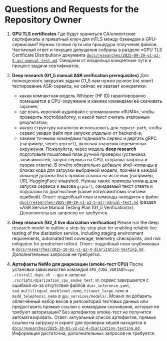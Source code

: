 # Questions and Requests for the Repository Owner

1. **GPU TLS certificates**
   Где будут храниться CA/клиентские сертификаты и приватный ключ для mTLS между бэкендом и GPU-сервисами? Нужны точные пути или процедура получения файлов.
   Частичный ответ и текущие допущения собраны в разделе «GPU TLS Certificate Distribution» документа [`docs/researches/2025-09-29-v1-g1-5-asr-manual-test.md`](docs/researches/2025-09-29-v1-g1-5-asr-manual-test.md). Ожидаем от владельца конкретные пути и процесс выдачи сертификатов.

2. **Deep research (G1_5 manual ASR verification prerequisites)**
   Для полноценного закрытия задачи G1_5 нам нужно ручное (не юнит) тестирование ASR-сервиса, но сейчас не хватает конкретики:
   - какая компактная модель Whisper (HF ID) гарантированно помещается в CPU-окружение и какими командами её скачивать заранее;
   - где взять короткий аудиофайл с упоминанием «RUMA», чтобы проверить постобработку, и какой текст считать эталонным результатом;
   - какую структуру каталогов использовать для `request.path`, чтобы сервис увидел файл при запуске отдельно от backend-а;
   - какими точными командами поднимать сервис и дергать gRPC (например, через `grpcurl`), включая значения переменных окружения.
   Пожалуйста, через модель **deep research** подготовьте пошаговый план ручной проверки (установка зависимостей, запуск сервиса на CPU, отправка запроса и сверка ответа). В отчёте обязательно добавьте shell-команды в блоках кода для загрузки выбранной модели, причём в каждой команде должна быть прямая ссылка на источник (например, URL HuggingFace snapshot). Нужны также примеры команд для запуска сервиса и вызова `grpcurl`, ожидаемый текст ответа и подсказки по диагностике (какие логи/симптомы считаем ошибкой).
   Ответ: подробный план и команды находятся в файле [`docs/researches/2025-09-29-v1-g1-5-asr-manual-test.md`](docs/researches/2025-09-29-v1-g1-5-asr-manual-test.md) (раздел «ASR Service Manual Testing Plan (G1_5 Verification)»). Дополнительных запросов не требуется.

3. **Deep research (G2_4 live diarization verification)**
   Please run the deep research model to outline a step-by-step plan for enabling reliable live testing of the diarization service, including staging environment requirements, automated test coverage, telemetry checkpoints, and risk mitigation for production rollout.
   Ответ: подробный план опубликован в [`docs/researches/2025-10-01-v1-g2-4-diarization-testing.md`](docs/researches/2025-10-01-v1-g2-4-diarization-testing.md). Дополнительных запросов не требуется.

4. **Артефакты NeMo для диаризации (smoke-тест CPU)**
   После установки зависимостей командой `GPU_CUDA_VARIANT=cpu ./install_deps.sh --gpu` и запуска `./scripts/diarization_cpu_smoke_test.sh` сервис завершается с ошибкой из-за отсутствия файлов `diar_inference.yaml`, `vad_multilingual_marblenet.nemo`, `titanet_large.nemo` и `msdd_telephonic.nemo` в `gpu_services/models/`. Можно ли добавить облегчённый набор весов в репозиторий тестовых данных или предоставить прямые ссылки с командами скачивания, которые не требуют авторизации? Без артефактов smoke-тест не получится автоматизировать.
   Ответ: актуальный список артефактов, прямые ссылки на загрузку и скрипт для проверки хешей находятся в [`docs/researches/2025-10-01-v2-g2-4-diarization-testing.md`](docs/researches/2025-10-01-v2-g2-4-diarization-testing.md). Информация достаточна, дополнительных запросов не требуется.
